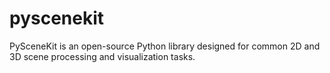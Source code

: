 # pyscenekit
PySceneKit is an open-source Python library designed for common 2D and 3D scene processing and visualization tasks.
